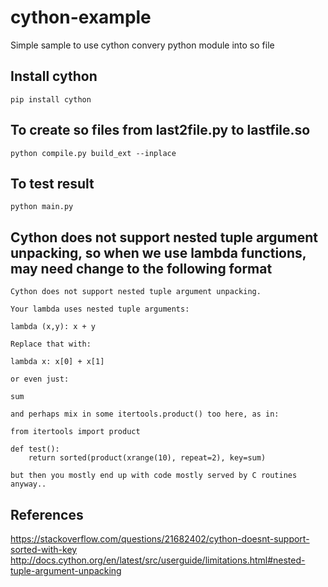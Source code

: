 # cython-example
Simple sample to use cython convery python module into so file

## Install cython
```
pip install cython
```

## To create so files from last2file.py to lastfile.so
```
python compile.py build_ext --inplace
```

## To test result
```
python main.py
```

## Cython does not support nested tuple argument unpacking, so when we use lambda functions, may need change to the following format

```
Cython does not support nested tuple argument unpacking.

Your lambda uses nested tuple arguments:

lambda (x,y): x + y

Replace that with:

lambda x: x[0] + x[1]

or even just:

sum

and perhaps mix in some itertools.product() too here, as in:

from itertools import product

def test():
    return sorted(product(xrange(10), repeat=2), key=sum)

but then you mostly end up with code mostly served by C routines anyway..
```
## References
https://stackoverflow.com/questions/21682402/cython-doesnt-support-sorted-with-key
http://docs.cython.org/en/latest/src/userguide/limitations.html#nested-tuple-argument-unpacking
